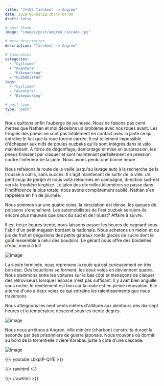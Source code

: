 ```yaml
---
title: "J+152 Tashkent -> Angren"
date: 2023-06-01T22:30:47+04:00
draft: false

# post thumb
image: "images/post/angren_cascade.jpg"

# meta description
description: "Tashkent -> Angren"

# taxonomies
categories:
  - "Cyclisme" 
  - "Aventure" 
  - "Bikepacking"
  - "Ouzbékistan" 
tags:
  - "Cyclisme" 
  - "Aventure" 
  - "Bikepacking" 

# post type
type: "post"
---
```


Nous quittons enfin l'auberge de jeunesse. Nous ne faisons pas cemt mètres que Nathan et moi décelons un problème avec nos roues avant. Les tringles des pneus ne sont pas totalement en contact avec la jante ce qui entraîne le fait que la roue tourne carrée. Il est tellement impossible d'échapper aux nids de poules ouzbeks qu'ils sont intégrés dans le vélo maintenant. A force de dégonflage, démontage et mise en surpression, les pneus finissent par claquer et sont maintenant parfaitement en pression contre l'intérieur de la jante. Nous avons perdu une bonne heure. 

Nous refaisons la route de la veille jusqu'au lavage auto à la recherche de la trousse à outils, sans succès. Il s'agit maintenant de sortir de la ville. Un petit coup de periph et nous voilà retournés en campagne, direction sud-est vers la frontière kirghize. Le jalon des dix milles kilomètres se passe dans l'indifférence la plus totale, nous avons complètement oublié. Nathan s'en rappelera en fin de journée. 

Nous sommes sur une quatre voies, la circulation est dense, les queues de poissons s'enchaînent. Les automobilistes de l'est ouzbek seraient-ils encore plus mauvais que ceux du sud et de l'ouest? Affaire à suivre. 

Il est treize heures trente, nous laissons passer les heures de cagnard sous l'abri d'un petit magasin bordant la nationale. Nous achetons un melon et du jus de fruit et dégustons des petits gâteaux ronds glacés de sucre dont le goût ressemble à celui des boudoirs. Le gérant nous offre des bouteilles d'eau, merci à lui! 

![image](../../images/post/angren_montagne.jpg)

La sieste terminée, nous reprenons la route qui est curieusement en très bon état. Des bouchons se forment, les deux voies en deviennent quatre. Nous slalomons entre les voitures sur le bas côté et menaçons de claquer des rétroviseurs lorsque l'espace n'est pas suffisant. Il y avait bien anguille sous roche, le revêtement est bon car la route est en pleine rénovation. Elle alterne d'une à deux voies ce qui entraîne les ralentissements que nous traversons 

Nous atteignons les neuf cents mètres d'altitude aux alentours des dix-sept heures et la température descend sous les trente degrés. 

![image](../../images/post/angren_nathan.jpg)

Nous nous arrêtons à Angren, ville minière (charbon) construite durant la seconde par des prisonniers de guerre japonais. Nous trouvons où dormir au bord de la torrentielle rivière Karabau juste à côté d'une cascade. 

![image](../../images/post/angren_benathan.jpg)

{{< youtube LbxptP-QrfE >}} 

{{< rawhtml >}} 
<div class="strava-embed-placeholder" data-embed-type="activity" data-embed-id="9189454460"></div><script src="https://strava-embeds.com/embed.js"></script>
{{< /rawhtml >}} 
